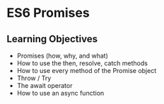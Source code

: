 # ES6 Promises
## Learning Objectives

- Promises (how, why, and what)<br>
- How to use the then, resolve, catch methods<br>
- How to use every method of the Promise object<br>
- Throw / Try<br>
- The await operator<br>
- How to use an async function<br>
